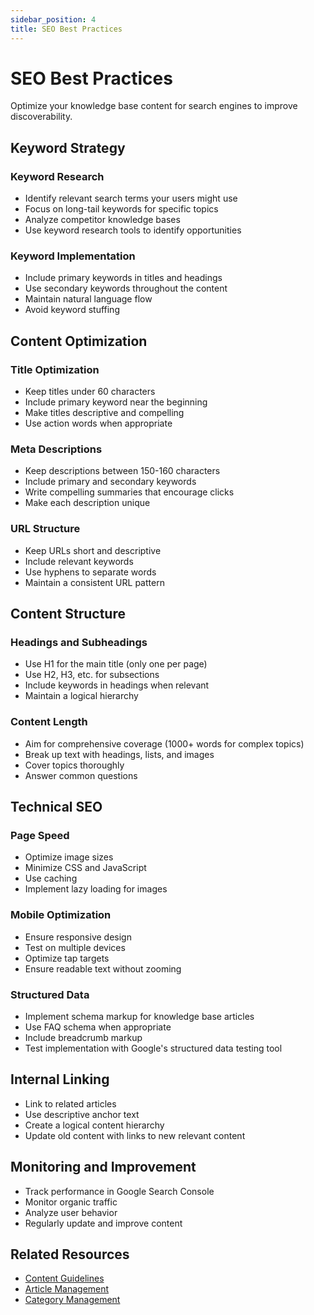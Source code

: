 ```yaml
---
sidebar_position: 4
title: SEO Best Practices
---
```


# SEO Best Practices

Optimize your knowledge base content for search engines to improve discoverability.

## Keyword Strategy

### Keyword Research
- Identify relevant search terms your users might use
- Focus on long-tail keywords for specific topics
- Analyze competitor knowledge bases
- Use keyword research tools to identify opportunities

### Keyword Implementation
- Include primary keywords in titles and headings
- Use secondary keywords throughout the content
- Maintain natural language flow
- Avoid keyword stuffing

## Content Optimization

### Title Optimization
- Keep titles under 60 characters
- Include primary keyword near the beginning
- Make titles descriptive and compelling
- Use action words when appropriate

### Meta Descriptions
- Keep descriptions between 150-160 characters
- Include primary and secondary keywords
- Write compelling summaries that encourage clicks
- Make each description unique

### URL Structure
- Keep URLs short and descriptive
- Include relevant keywords
- Use hyphens to separate words
- Maintain a consistent URL pattern

## Content Structure

### Headings and Subheadings
- Use H1 for the main title (only one per page)
- Use H2, H3, etc. for subsections
- Include keywords in headings when relevant
- Maintain a logical hierarchy

### Content Length
- Aim for comprehensive coverage (1000+ words for complex topics)
- Break up text with headings, lists, and images
- Cover topics thoroughly
- Answer common questions

## Technical SEO

### Page Speed
- Optimize image sizes
- Minimize CSS and JavaScript
- Use caching
- Implement lazy loading for images

### Mobile Optimization
- Ensure responsive design
- Test on multiple devices
- Optimize tap targets
- Ensure readable text without zooming

### Structured Data
- Implement schema markup for knowledge base articles
- Use FAQ schema when appropriate
- Include breadcrumb markup
- Test implementation with Google's structured data testing tool

## Internal Linking

- Link to related articles
- Use descriptive anchor text
- Create a logical content hierarchy
- Update old content with links to new relevant content

## Monitoring and Improvement

- Track performance in Google Search Console
- Monitor organic traffic
- Analyze user behavior
- Regularly update and improve content

## Related Resources

- [Content Guidelines](./content-guidelines.md)
- [Article Management](./article-management.md)
- [Category Management](./category-management.md)
